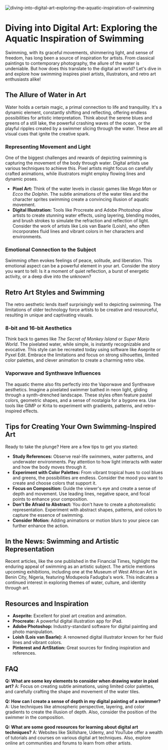 ![diving-into-digital-art-exploring-the-aquatic-inspiration-of-swimming](https://images.pexels.com/photos/4882237/pexels-photo-4882237.jpeg?auto=compress&cs=tinysrgb&fit=crop&h=627&w=1200)

# Diving into Digital Art: Exploring the Aquatic Inspiration of Swimming

Swimming, with its graceful movements, shimmering light, and sense of freedom, has long been a source of inspiration for artists. From classical paintings to contemporary photography, the allure of the water is undeniable. But how does this translate to the digital art world? Let's dive in and explore how swimming inspires pixel artists, illustrators, and retro art enthusiasts alike!

## The Allure of Water in Art

Water holds a certain magic, a primal connection to life and tranquility. It's a dynamic element, constantly shifting and reflecting, offering endless possibilities for artistic interpretation. Think about the serene blues and greens of a still lake, the powerful crashing waves of the ocean, or the playful ripples created by a swimmer slicing through the water. These are all visual cues that ignite the creative spark.

### Representing Movement and Light

One of the biggest challenges and rewards of depicting swimming is capturing the movement of the body through water. Digital artists use various techniques to achieve this. Pixel artists might focus on carefully crafted animations, while illustrators might employ flowing lines and dynamic poses. 

*   **Pixel Art:** Think of the water levels in classic games like *Mega Man* or *Ecco the Dolphin*. The subtle animations of the water tiles and the character sprites swimming create a convincing illusion of aquatic movement.
*   **Digital Illustration:** Tools like Procreate and Adobe Photoshop allow artists to create stunning water effects, using layering, blending modes, and brush strokes to simulate the refraction and reflection of light. Consider the work of artists like Lois van Baarle (Loish), who often incorporates fluid lines and vibrant colors in her characters and environments.

### Emotional Connection to the Subject

Swimming often evokes feelings of peace, solitude, and liberation. This emotional aspect can be a powerful element in your art. Consider the story you want to tell: Is it a moment of quiet reflection, a burst of energetic activity, or a deep dive into the unknown?

## Retro Art Styles and Swimming

The retro aesthetic lends itself surprisingly well to depicting swimming. The limitations of older technology force artists to be creative and resourceful, resulting in unique and captivating visuals.

### 8-bit and 16-bit Aesthetics

Think back to games like *The Secret of Monkey Island* or *Super Mario World*. The pixelated water, while simple, is instantly recognizable and evocative. This style can be recreated today using software like Aseprite or Pyxel Edit. Embrace the limitations and focus on strong silhouettes, limited color palettes, and clever animation to create a charming retro vibe.

### Vaporwave and Synthwave Influences

The aquatic theme also fits perfectly into the Vaporwave and Synthwave aesthetics. Imagine a pixelated swimmer bathed in neon light, gliding through a synth-drenched landscape. These styles often feature pastel colors, geometric shapes, and a sense of nostalgia for a bygone era. Use tools like GIMP or Krita to experiment with gradients, patterns, and retro-inspired effects.

## Tips for Creating Your Own Swimming-Inspired Art

Ready to take the plunge? Here are a few tips to get you started:

*   **Study References:** Observe real-life swimmers, water patterns, and underwater environments. Pay attention to how light interacts with water and how the body moves through it.
*   **Experiment with Color Palettes:** From vibrant tropical hues to cool blues and greens, the possibilities are endless. Consider the mood you want to create and choose colors that support it.
*   **Focus on Composition:** Guide the viewer's eye and create a sense of depth and movement. Use leading lines, negative space, and focal points to enhance your composition.
*   **Don't Be Afraid to Abstract:** You don't have to create a photorealistic representation. Experiment with abstract shapes, patterns, and colors to capture the essence of swimming.
*   **Consider Motion:** Adding animations or motion blurs to your piece can further enhance the action.

## In the News: Swimming and Artistic Representation

Recent articles, like the one published in the Financial Times, highlight the enduring appeal of swimming as an artistic subject. The article mentions upcoming exhibitions, including one at the Museum of West African Art in Benin City, Nigeria, featuring Modupeola Fadugba's work. This indicates a continued interest in exploring themes of water, culture, and identity through art.

## Resources and Inspiration

*   **Aseprite:** Excellent for pixel art creation and animation.
*   **Procreate:** A powerful digital illustration app for iPad.
*   **Adobe Photoshop:** Industry-standard software for digital painting and photo manipulation.
*   **Loish (Lois van Baarle):** A renowned digital illustrator known for her fluid lines and vibrant colors.
*   **Pinterest and ArtStation:** Great sources for finding inspiration and references.

## FAQ

**Q: What are some key elements to consider when drawing water in pixel art?**
A: Focus on creating subtle animations, using limited color palettes, and carefully crafting the shape and movement of the water tiles.

**Q: How can I create a sense of depth in my digital painting of a swimmer?**
A: Use techniques like atmospheric perspective, layering, and color gradients to create the illusion of depth. Also, consider the position of the swimmer in the composition.

**Q: What are some good resources for learning about digital art techniques?**
A: Websites like Skillshare, Udemy, and YouTube offer a wealth of tutorials and courses on various digital art techniques. Also, explore online art communities and forums to learn from other artists.
